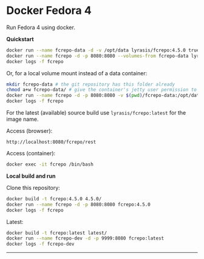 Docker Fedora 4
===============

Run Fedora 4 using docker.

**Quickstart**

```bash
docker run --name fcrepo-data -d -v /opt/data lyrasis/fcrepo:4.5.0 true
docker run --name fcrepo -d -p 8080:8080 --volumes-from fcrepo-data lyrasis/fcrepo:4.5.0
docker logs -f fcrepo
```

Or, for a local volume mount instead of a data container:

```bash
mkdir fcrepo-data # the git repository has this folder already
chmod a+w fcrepo-data/ # give the container's jetty user permission to write
docker run --name fcrepo -d -p 8080:8080 -v $(pwd)/fcrepo-data:/opt/data lyrasis/fcrepo:4.5.0
docker logs -f fcrepo
```

For the latest (available) source build use `lyrasis/fcrepo:latest` for the image name.

Access (browser):

```
http://localhost:8080/fcrepo/rest
```

Access (container):

```bash
docker exec -it fcrepo /bin/bash
```

**Local build and run**

Clone this repository:

```bash
docker build -t fcrepo:4.5.0 4.5.0/
docker run --name fcrepo -d -p 8080:8080 fcrepo:4.5.0
docker logs -f fcrepo
```

Latest:

```bash
docker build -t fcrepo:latest latest/
docker run --name fcrepo-dev -d -p 9999:8080 fcrepo:latest
docker logs -f fcrepo-dev
```

---
